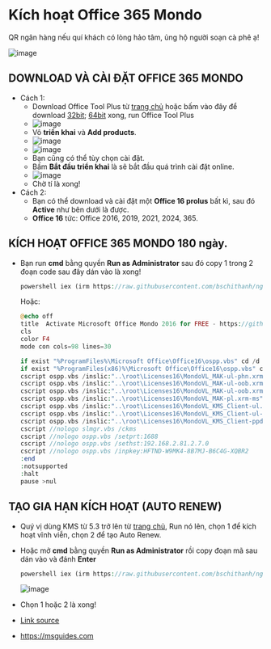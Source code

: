 # Kích hoạt Office 365 Mondo

QR ngân hàng nếu quí khách có lòng hảo tâm, ủng hộ người soạn cà phê ạ!

![image](https://github.com/user-attachments/assets/b9a751b6-0832-4876-a972-aeaec635d792)

## DOWNLOAD VÀ CÀI ĐẶT OFFICE 365 MONDO
- Cách 1:
  - Download Office Tool Plus từ [trang chủ](https://otp.landian.vip/en-us/download.html) hoặc bấm vào đây để download [32bit](https://download.coolhub.top/Office_Tool_Plus/10.21.25.0/Office_Tool_with_runtime_v10.21.25.0_x86.zip); [64bit](https://download.coolhub.top/Office_Tool_Plus/10.21.25.0/Office_Tool_with_runtime_v10.21.25.0_x64.zip) xong, run Office Tool Plus
  - ![image](https://github.com/user-attachments/assets/f1fb9c85-3ade-45ff-8813-2ef7ef67f5c1)
  - Vô **triển khai** và **Add products**.
  - ![image](https://github.com/user-attachments/assets/831b541a-d7ca-47a8-be56-264bf366ed4b)
  - ![image](https://github.com/user-attachments/assets/d8c5be96-79e7-4964-a74d-8312fe9c6819)
  - Bạn cũng có thể tùy chọn cài đặt.
  - Bấm **Bắt đầu triển khai** là sẽ bắt đầu quá trình cài đặt online.
  - ![image](https://github.com/user-attachments/assets/736f938d-fc0c-4137-8e93-bac5f38ffe46)
  - Chờ tí là xong!
- Cách 2:
  - Bạn có thể download và cài đặt một **Office 16 prolus** bất kì, sau đó **Active** như bên dưới là được.
  - **Office 16** tức: Office 2016, 2019, 2021, 2024, 365.

## KÍCH HOẠT OFFICE 365 MONDO 180 ngày.
- Bạn run **cmd** bằng quyền **Run as Administrator** sau đó copy 1 trong 2 đoạn code sau đây dán vào là xong!

  ```php
  powershell iex (irm https://raw.githubusercontent.com/bschithanh/nguon/main/365Mondo.ps1)
  ```

  Hoặc:

  ```php
  @echo off
  title  Activate Microsoft Office Mondo 2016 for FREE - https://github.com/BsChiThanh 
  cls
  color F4
  mode con cols=98 lines=30

  if exist "%ProgramFiles%\Microsoft Office\Office16\ospp.vbs" cd /d "%ProgramFiles%\Microsoft Office\Office16"
  if exist "%ProgramFiles(x86)%\Microsoft Office\Office16\ospp.vbs" cd /d "%ProgramFiles(x86)%\Microsoft Office\Office16"
  cscript ospp.vbs /inslic:"..\root\Licenses16\MondoVL_MAK-ul-phn.xrm-ms"
  cscript ospp.vbs /inslic:"..\root\Licenses16\MondoVL_MAK-ul-oob.xrm-ms"
  cscript ospp.vbs /inslic:"..\root\Licenses16\MondoVL_MAK-ul-oob.xrm-ms"
  cscript ospp.vbs /inslic:"..\root\Licenses16\MondoVL_MAK-pl.xrm-ms"
  cscript ospp.vbs /inslic:"..\root\Licenses16\MondoVL_KMS_Client-ul.xrm-ms"
  cscript ospp.vbs /inslic:"..\root\Licenses16\MondoVL_KMS_Client-ul-oob.xrm-ms"
  cscript ospp.vbs /inslic:"..\root\Licenses16\MondoVL_KMS_Client-ppd.xrm-ms"
  cscript //nologo slmgr.vbs /ckms
  cscript //nologo ospp.vbs /setprt:1688
  cscript //nologo ospp.vbs /sethst:192.168.2.81.2.7.0
  cscript //nologo ospp.vbs /inpkey:HFTND-W9MK4-8B7MJ-B6C4G-XQBR2
  :end
  :notsupported
  :halt
  pause >nul
  ```

## TẠO GIA HẠN KÍCH HOẠT (AUTO RENEW)
  - Quý vị dùng KMS từ 5.3 trở lên từ [trang chủ](https://github.com/abbodi1406/KMS_VL_ALL_AIO/releases), Run nó lên, chọn 1 để kích hoạt vĩnh viễn, chọn 2 để tạo Auto Renew.
  - Hoặc mở **cmd** bằng quyền **Run as Administrator** rồi copy đoạn mã sau dán vào và đánh **Enter**
    
    ```php
    powershell iex (irm https://raw.githubusercontent.com/bschithanh/nguon/main/KMS.ps1)
    ```

    ![image](https://github.com/user-attachments/assets/1aba37f8-1d44-415b-a880-abc6a4e17bd1)

  - Chọn 1 hoặc 2 là xong!

- [Link source](https://docs.google.com/spreadsheets/d/e/2PACX-1vTId_2VGY1MeQdeH6OU6Oja27zMe91mHmYUl6aVWsyKlcFBuLwvr2M-9uaBRWDUqxPAi5xE-pqief4d/pubhtml#)
- https://msguides.com

